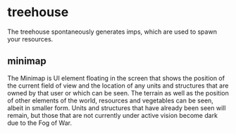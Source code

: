 # treehouse
The treehouse spontaneously generates imps, which are used to spawn your resources.

## minimap
The Minimap is UI element floating in the screen that shows the position of the current field of view and the location of any units and structures that are owned by that user or which can be seen. The terrain as well as the position of other elements of the world, resources and vegetables can be seen, albeit in smaller form. Units and structures that have already been seen will remain, but those that are not currently under active vision become dark due to the Fog of War.